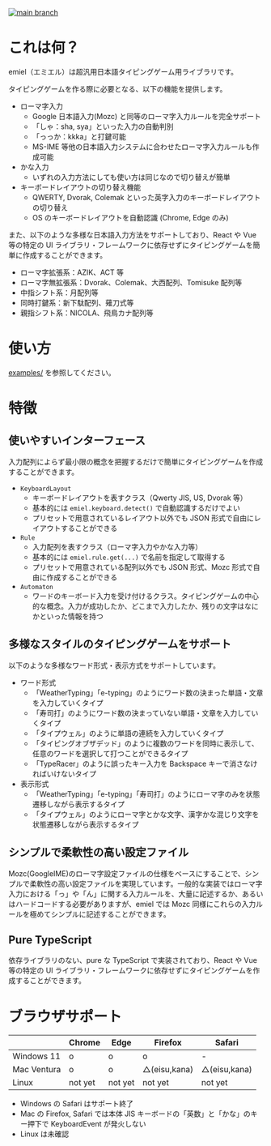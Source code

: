 [![main branch](https://github.com/tomoemon/emiel/actions/workflows/main.yaml/badge.svg)](https://github.com/tomoemon/emiel/actions/workflows/main.yaml)

# これは何？

emiel（エミエル）は超汎用日本語タイピングゲーム用ライブラリです。

タイピングゲームを作る際に必要となる、以下の機能を提供します。

- ローマ字入力
  - Google 日本語入力(Mozc) と同等のローマ字入力ルールを完全サポート
  - 「しゃ：sha, sya」といった入力の自動判別
  - 「っっか：kkka」と打鍵可能
  - MS-IME 等他の日本語入力システムに合わせたローマ字入力ルールも作成可能
- かな入力
  - いずれの入力方法にしても使い方は同じなので切り替えが簡単
- キーボードレイアウトの切り替え機能
  - QWERTY, Dvorak, Colemak といった英字入力のキーボードレイアウトの切り替え
  - OS のキーボードレイアウトを自動認識 (Chrome, Edge のみ)

また、以下のような多様な日本語入力方法をサポートしており、React や Vue 等の特定の UI ライブラリ・フレームワークに依存せずにタイピングゲームを簡単に作成することができます。

- ローマ字拡張系：AZIK、ACT 等
- ローマ字無拡張系：Dvorak、Colemak、大西配列、Tomisuke 配列等
- 中指シフト系：月配列等
- 同時打鍵系：新下駄配列、薙刀式等
- 親指シフト系：NICOLA、飛鳥カナ配列等

# 使い方

<a href="./examples/">examples/</a> を参照してください。

# 特徴

## 使いやすいインターフェース

入力配列によらず最小限の概念を把握するだけで簡単にタイピングゲームを作成することができます。

- `KeyboardLayout`
  - キーボードレイアウトを表すクラス（Qwerty JIS, US, Dvorak 等）
  - 基本的には `emiel.keyboard.detect()` で自動認識するだけでよい
  - プリセットで用意されているレイアウト以外でも JSON 形式で自由にレイアウトすることができる
- `Rule`
  - 入力配列を表すクラス（ローマ字入力やかな入力等）
  - 基本的には `emiel.rule.get(...)` で名前を指定して取得する
  - プリセットで用意されている配列以外でも JSON 形式、Mozc 形式で自由に作成することができる
- `Automaton`
  - ワードのキーボード入力を受け付けるクラス。タイピングゲームの中心的な概念。入力が成功したか、どこまで入力したか、残りの文字はなにかといった情報を持つ

## 多様なスタイルのタイピングゲームをサポート

以下のような多様なワード形式・表示方式をサポートしています。

- ワード形式
  - 「WeatherTyping」「e-typing」のようにワード数の決まった単語・文章を入力していくタイプ
  - 「寿司打」のようにワード数の決まっていない単語・文章を入力していくタイプ
  - 「タイプウェル」のように単語の連続を入力していくタイプ
  - 「タイピングオブザデッド」のように複数のワードを同時に表示して、任意のワードを選択して打つことができるタイプ
  - 「TypeRacer」のように誤ったキー入力を Backspace キーで消さなければいけないタイプ
- 表示形式
  - 「WeatherTyping」「e-typing」「寿司打」のようにローマ字のみを状態遷移しながら表示するタイプ
  - 「タイプウェル」のようにローマ字とかな文字、漢字かな混じり文字を状態遷移しながら表示するタイプ

## シンプルで柔軟性の高い設定ファイル

Mozc(GoogleIME)のローマ字設定ファイルの仕様をベースにすることで、シンプルで柔軟性の高い設定ファイルを実現しています。一般的な実装ではローマ字入力における「っ」や「ん」に関する入力ルールを、大量に記述するか、あるいはハードコードする必要がありますが、emiel では Mozc 同様にこれらの入力ルールを極めてシンプルに記述することができます。

## Pure TypeScript

依存ライブラリのない、pure な TypeScript で実装されており、React や Vue 等の特定の UI ライブラリ・フレームワークに依存せずにタイピングゲームを作成することができます。

# ブラウザサポート

|             | Chrome  | Edge    | Firefox      | Safari       |
| ----------- | ------- | ------- | ------------ | ------------ |
| Windows 11  | o       | o       | o            | -            |
| Mac Ventura | o       | o       | △(eisu,kana) | △(eisu,kana) |
| Linux       | not yet | not yet | not yet      | not yet      |

- Windows の Safari はサポート終了
- Mac の Firefox, Safari では本体 JIS キーボードの「英数」と「かな」のキー押下で KeyboardEvent が発火しない
- Linux は未確認

